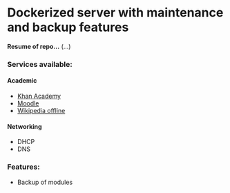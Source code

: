 # Dockerized server with maintenance and backup features
**Resume of repo...** (...)
### Services available:
#### Academic
* [Khan Academy](https://es.khanacademy.org/)
* [Moodle](https://moodle.org)
* [Wikipedia offline](https://wikipedia.org/wiki/Kiwix)
#### Networking
* DHCP 
* DNS 
### Features:
* Backup of modules
